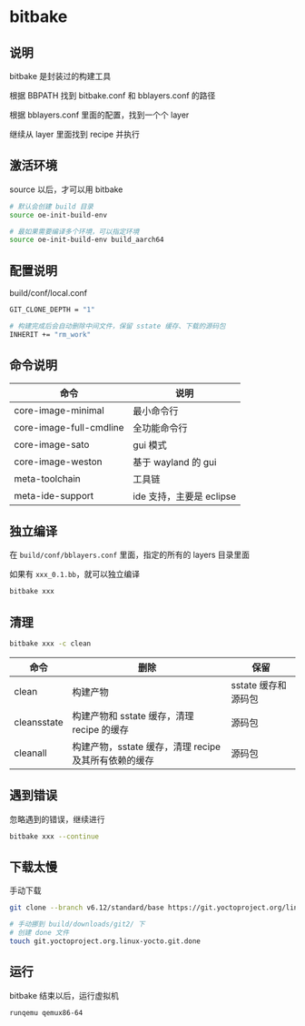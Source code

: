 # bitbake

## 说明

bitbake 是封装过的构建工具

根据 BBPATH 找到 bitbake.conf 和 bblayers.conf 的路径

根据 bblayers.conf 里面的配置，找到一个个 layer

继续从 layer 里面找到 recipe 并执行

## 激活环境

source 以后，才可以用 bitbake

```sh
# 默认会创建 build 目录
source oe-init-build-env
```

```sh
# 最如果需要编译多个环境，可以指定环境
source oe-init-build-env build_aarch64
```

## 配置说明

build/conf/local.conf

```sh
GIT_CLONE_DEPTH = "1"

# 构建完成后会自动删除中间文件，保留 sstate 缓存、下载的源码包
INHERIT += "rm_work"
```

## 命令说明

| 命令                    | 说明                     |
| ----------------------- | ------------------------ |
| core-image-minimal      | 最小命令行               |
| core-image-full-cmdline | 全功能命令行             |
| core-image-sato         | gui 模式                 |
| core-image-weston       | 基于 wayland 的 gui      |
| meta-toolchain          | 工具链                   |
| meta-ide-support        | ide 支持，主要是 eclipse |

## 独立编译

在 `build/conf/bblayers.conf` 里面，指定的所有的 layers 目录里面

如果有 `xxx_0.1.bb`，就可以独立编译

```sh
bitbake xxx
```

## 清理

```sh
bitbake xxx -c clean
```

| 命令        | 删除                                                  | 保留                |
| ----------- | ----------------------------------------------------- | ------------------- |
| clean       | 构建产物                                              | sstate 缓存和源码包 |
| cleansstate | 构建产物和 sstate 缓存，清理 recipe 的缓存            | 源码包              |
| cleanall    | 构建产物，sstate 缓存，清理 recipe 及其所有依赖的缓存 | 源码包              |

## 遇到错误

忽略遇到的错误，继续进行

```sh
bitbake xxx --continue
```

## 下载太慢

手动下载

```sh
git clone --branch v6.12/standard/base https://git.yoctoproject.org/linux-yocto.git git.yoctoproject.org.linux-yocto.git --depth=1

# 手动挪到 build/downloads/git2/ 下
# 创建 done 文件
touch git.yoctoproject.org.linux-yocto.git.done
```

## 运行

bitbake 结束以后，运行虚拟机

```sh
runqemu qemux86-64
```
